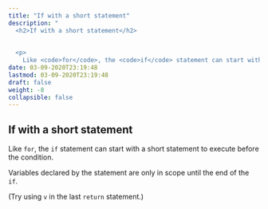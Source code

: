 ```yaml
---
title: "If with a short statement"
description: "
  <h2>If with a short statement</h2>
  
  
  <p>
    Like <code>for</code>, the <code>if</code> statement can start with a short statement to execute"
date: 03-09-2020T23:19:48
lastmod: 03-09-2020T23:19:48
draft: false
weight: -8
collapsible: false
---
```


  <h2>If with a short statement</h2>
  
  
  <p>
    Like <code>for</code>, the <code>if</code> statement can start with a short statement to execute before the condition.
  </p>
  

  
  <p>
    Variables declared by the statement are only in scope until the end of the <code>if</code>.
  </p>
  

  
  <p>
    (Try using <code>v</code> in the last <code>return</code> statement.)
  </p>
  

	
		
	


                                                